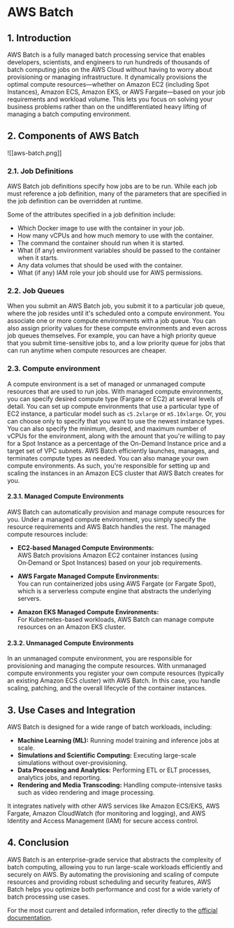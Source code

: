 # AWS Batch

## 1. Introduction

AWS Batch is a fully managed batch processing service that enables developers, scientists, and engineers to run hundreds of thousands of batch computing jobs on the AWS Cloud without having to worry about provisioning or managing infrastructure. It dynamically provisions the optimal compute resources—whether on Amazon EC2 (including Spot Instances), Amazon ECS, Amazon EKS, or AWS Fargate—based on your job requirements and workload volume. This lets you focus on solving your business problems rather than on the undifferentiated heavy lifting of managing a batch computing environment.

## 2. Components of AWS Batch

![[aws-batch.png]]
### 2.1. Job Definitions

AWS Batch job definitions specify how jobs are to be run. While each job must reference a job definition, many of the parameters that are specified in the job definition can be overridden at runtime.

Some of the attributes specified in a job definition include:

- Which Docker image to use with the container in your job.    
- How many vCPUs and how much memory to use with the container.
- The command the container should run when it is started.
- What (if any) environment variables should be passed to the container when it starts.
- Any data volumes that should be used with the container.    
- What (if any) IAM role your job should use for AWS permissions.

### 2.2. Job Queues

When you submit an AWS Batch job, you submit it to a particular job queue, where the job resides until it's scheduled onto a compute environment. You associate one or more compute environments with a job queue. You can also assign priority values for these compute environments and even across job queues themselves. For example, you can have a high priority queue that you submit time-sensitive jobs to, and a low priority queue for jobs that can run anytime when compute resources are cheaper.

### 2.3. Compute environment

A compute environment is a set of managed or unmanaged compute resources that are used to run jobs. With managed compute environments, you can specify desired compute type (Fargate or EC2) at several levels of detail. You can set up compute environments that use a particular type of EC2 instance, a particular model such as `c5.2xlarge` or `m5.10xlarge`. Or, you can choose only to specify that you want to use the newest instance types. You can also specify the minimum, desired, and maximum number of vCPUs for the environment, along with the amount that you're willing to pay for a Spot Instance as a percentage of the On-Demand Instance price and a target set of VPC subnets. AWS Batch efficiently launches, manages, and terminates compute types as needed. You can also manage your own compute environments. As such, you're responsible for setting up and scaling the instances in an Amazon ECS cluster that AWS Batch creates for you.

#### 2.3.1. Managed Compute Environments

AWS Batch can automatically provision and manage compute resources for you. Under a managed compute environment, you simply specify the resource requirements and AWS Batch handles the rest. The managed compute resources include:

- **EC2‑based Managed Compute Environments:**  
    AWS Batch provisions Amazon EC2 container instances (using On‑Demand or Spot Instances) based on your job requirements.
    
- **AWS Fargate Managed Compute Environments:**  
    You can run containerized jobs using AWS Fargate (or Fargate Spot), which is a serverless compute engine that abstracts the underlying servers.
    
- **Amazon EKS Managed Compute Environments:**  
    For Kubernetes-based workloads, AWS Batch can manage compute resources on an Amazon EKS cluster.

#### 2.3.2. Unmanaged Compute Environments

In an unmanaged compute environment, you are responsible for provisioning and managing the compute resources. With unmanaged compute environments you register your own compute resources (typically an existing Amazon ECS cluster) with AWS Batch. In this case, you handle scaling, patching, and the overall lifecycle of the container instances.

## 3. Use Cases and Integration

AWS Batch is designed for a wide range of batch workloads, including:

- **Machine Learning (ML):** Running model training and inference jobs at scale.
- **Simulations and Scientific Computing:** Executing large-scale simulations without over-provisioning.
- **Data Processing and Analytics:** Performing ETL or ELT processes, analytics jobs, and reporting.
- **Rendering and Media Transcoding:** Handling compute-intensive tasks such as video rendering and image processing.

It integrates natively with other AWS services like Amazon ECS/EKS, AWS Fargate, Amazon CloudWatch (for monitoring and logging), and AWS Identity and Access Management (IAM) for secure access control.

## 4. Conclusion

AWS Batch is an enterprise-grade service that abstracts the complexity of batch computing, allowing you to run large-scale workloads efficiently and securely on AWS. By automating the provisioning and scaling of compute resources and providing robust scheduling and security features, AWS Batch helps you optimize both performance and cost for a wide variety of batch processing use cases.

For the most current and detailed information, refer directly to the [official documentation](https://docs.aws.amazon.com/batch/latest/userguide/what-is-batch.html).
